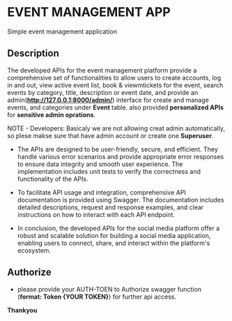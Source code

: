 # EVENT MANAGEMENT APP
Simple event management application

Description
-----------

The developed APIs for the event management platform provide a comprehensive set of functionalities to allow users to 
create accounts, log in and out, view active event list, book & viewmtickets for the event, 
search events by category, title, description or event date, and provide an admin(**http://127.0.0.1:8000/admin/**) 
interface for create and manage events, and categories under **Event** table. also provided **personalized APIs** for **sensitive admin oprations**. 

NOTE - Developers: Basicaly we are not allowing creat admin automatically, so plese makse sure that have admin account or create one **Superuser**.

- The APIs are designed to be user-friendly, secure, and efficient. They handle various error scenarios and provide appropriate error responses to 
ensure data integrity and smooth user experience. The implementation includes unit tests to verify the correctness and functionality of the APIs.

- To facilitate API usage and integration, comprehensive API documentation is provided using Swagger. The documentation includes detailed descriptions, 
request and response examples, and clear instructions on how to interact with each API endpoint.

- In conclusion, the developed APIs for the social media platform offer a robust and scalable solution for building a social media application, 
enabling users to connect, share, and interact within the platform's ecosystem.

Authorize
---------

- please provide your AUTH-TOEN to Authorize swagger function (**format: Token {YOUR TOKEN}**) for further api access.

**Thankyou**